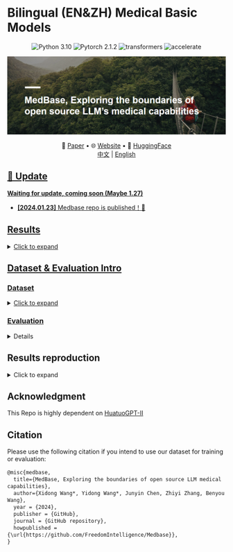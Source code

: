 # Bilingual (EN&amp;ZH) Medical Basic Models




<center>

![Python 3.10](https://img.shields.io/badge/Python-3.10-lightblue) ![Pytorch 2.1.2](https://img.shields.io/badge/PyTorch-2.1.2-lightblue) ![transformers](https://img.shields.io/badge/transformers-4.34.0.dev0%2B-lightblue) ![accelerate](https://img.shields.io/badge/accelerate-0.22-lightblue)
</center>


![Medbase](assets/Medbase.png)

<p align="center">
   📃 <a href="" target="_blank">Paper</a> • 🌐 <a href="" target="_blank">Website</a> • 🤗 <a href="" target="_blank">HuggingFace</a>  
   <br>  <a href="./README_zh.md">   中文</a> | <a href="./README_zh.md"> English
</p>

     

## 🌈 Update

**Waiting for update, coming soon (Maybe 1.27)**

* **[2024.01.23]** Medbase repo is published！🎉


## Results
<details><summary>Click to expand</summary>

**More Results and Models are coming soon !**

| Model          | MedQA-USMLE | MedMCQA | PubMedQA | MMLU-Medical | MedQA-MCMLE | CMB-single | CMMLU-Medical | CExam |
| -------------- | ----------- | ------- | -------- | ------------ | ----------- | ---------- | ------------- | ----- |
| Qwen-1.8B-chat | 27.42       | 29.18   | 34.90    | 37.47        | 44.25       | 31.40      | 37.28         | 30.65 |
| Qwen-1.8B      | 26.71       | 30.34   | 49.30    | 41.10        | 44.63       | 33.15      | 37.96         | 34.50 |
| Medbase-1.8B   | 45.01       | 48.00   | 53.00    | 53.39        | 76.15       | 56.15      | 57.46         | 61.50 |
| Llama2-7B      | 25.84       | 32.76   | 43.20    | 33.51        | 25.10       | 20.75      | 23.78         | 20.65 |
| Huatuo2-7B     | 41.13       | 41.87   |          | 51.44        |             |            | 59.08         | 65.81 |
| Mistral-7B     | 41.10       | 40.20   | 17.80    | 55.80        |             |            |               |       |
| PMC-Llama-7B   | 49.20       | 57.60   | 59.20    | 59.70        |             |            |               |       |

</details>


## Dataset & Evaluation Intro

### Dataset
<details><summary>Click to expand</summary>

| Data Type          | Description                  | Source(ZH)                                                   | Source(EN)                                                   |
| ------------------ | ---------------------------- | ------------------------------------------------------------ | ------------------------------------------------------------ |
| Medical Books      | Medical related Books        | MedQA-books                                                  | Pile-Books                                                   |
| Medical Guidelines | Clinical Medicine Guide      | Chinese Medical Association                                  | [Medtron guideline](https://huggingface.co/datasets/epfl-llm/guidelines) |
| Medical Wiki       | Medical related wikipedia    | Wikipedia & Wikidoc                                          | Wikipedia  & Wikidoc                                         |
| Medical Paper      | Medical related paper        | Papers abstract                                              | PubMed Abstract                                              |
| Medical Web        | Medical related web data     | Wudao                                                        | C4                                                           |
| Medical Exam       | Medical related exams        | MedQA CExam CMB (Train Set)                                  | MedQA MedmcQA PubMedQA  (Train Set)                          |
| Medical Patient    | Doctor-patient dialogue data | [HuatuoGPT-I](https://huggingface.co/datasets/FreedomIntelligence/HuatuoGPT-sft-data-v1) | [PMC_patients](https://huggingface.co/datasets/zhengyun21/PMC-Patients?row=34) |
| General_Replay     | General SFT Data             | Wizard & ShareGPT & Alpaca                                   | Wizard & ShareGPT & Alpaca & [Dataset List](https://huggingface.co/jondurbin/bagel-dpo-34b-v0.2#sft-data-sources) |
| Code               | Code Data                    | [leetcode-11k](https://huggingface.co/datasets/krisfu/awesome-llm-datasets-only-Chinese) | [python_alpaca](https://huggingface.co/datasets/Vezora/Tested-22k-Python-Alpaca) |
| Math               | Math Data                    |                                                              | [mathinstruct](https://huggingface.co/datasets/TIGER-Lab/MathInstruct) |
</details>

### Evaluation
<details><summary>Click to expand</summary>
   
[ALL test data](https://github.com/FreedomIntelligence/Medbase/tree/main/metadata/test)
   - EN:
        - [MedQA-USMLE](https://huggingface.co/datasets/GBaker/MedQA-USMLE-4-options) 
        - [MedMCQA](https://huggingface.co/datasets/medmcqa/viewer/default/test)
        - [PubMedQA](https://huggingface.co/datasets/pubmed_qa)
        - [MMLU-Medical](https://huggingface.co/datasets/cais/mmlu)   Clinical knowledge, Medical genetics, Anatomy, Professional medicine, College biology, College medicine 
   - ZH:
        - [MedQA-MCMLE](https://huggingface.co/datasets/bigbio/med_qa/viewer/med_qa_zh_4options_bigbio_qa/test)
        - [CMB-single](https://huggingface.co/datasets/FreedomIntelligence/CMB)
        - [CMMLU-Medical](https://huggingface.co/datasets/haonan-li/cmmlu) anatomy, clinical_knowledge, college_medicine, genetics, nutrition, traditional_chinese_medicine, virology
        - [CExam](https://github.com/williamliujl/CMExam)
   - Prompt: Please refer to [test generate code](https://github.com/FreedomIntelligence/Medbase/blob/main/src/process/prepare/data_process_test_qwen.py)
      
</details>


## Results reproduction
<details><summary>Click to expand</summary>

Step 1: Prepare Training Data

Step 2: Train your model

Step 3: Evaluation

</details>



##  Acknowledgment

This Repo is highly dependent on [HuatuoGPT-II](https://github.com/FreedomIntelligence/HuatuoGPT-II)

##  Citation
Please use the following citation if you intend to use our dataset for training or evaluation:

```
@misc{medbase,
  title={MedBase, Exploring the boundaries of open source LLM medical capabilities},
  author={Xidong Wang*, Yidong Wang*, Junyin Chen, Zhiyi Zhang, Benyou Wang},
  year = {2024},
  publisher = {GitHub},
  journal = {GitHub repository},
  howpublished = {\url{https://github.com/FreedomIntelligence/Medbase}},
}
```
